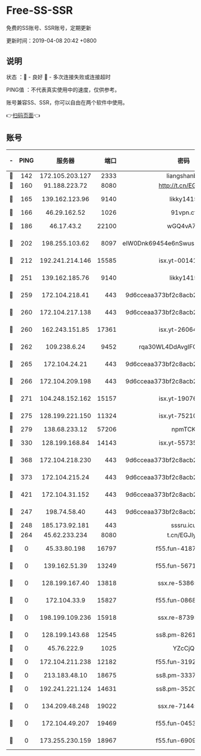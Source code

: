 # Free-SS-SSR

免费的SS账号、SSR账号，定期更新

更新时间：2019-04-08 20:42 +0800

## 说明

状态     ：🙂 - 良好 🙁 - 多次连接失败或连接超时

PING值   ：不代表真实使用中的速度，仅供参考。

账号兼容SS、SSR，你可以自由在两个软件中使用。

👉[扫码页面](https://liesauer.github.io/Free-SS-SSR/)👈

## 账号

|-|PING|服务器|端口|密码|加密方式|区域|
|:----:|:----:|:-----:|-----:|:----:|:----:|:----:|
|🙂|142|172.105.203.127|2333|liangshanbo|chacha20|JP|
|🙂|160|91.188.223.72|8080|http://t.cn/EGJIyrl|rc4-md5|RU|
|🙂|165|139.162.123.96|9140|likky1415|aes-256-cfb|JP|
|🙂|166|46.29.162.52|1026|91vpn.cf|rc4-md5|RU|
|🙂|186|46.17.43.2|22100|wGQ4vA7D|aes-256-gcm|RU|
|🙂|202|198.255.103.62|8097|eIW0Dnk69454e6nSwuspv9DmS201tQ0D|aes-256-cfb|US|
|🙂|212|192.241.214.146|15585|isx.yt-00141221|aes-256-cfb|US|
|🙂|251|139.162.185.76|9140|likky1415|aes-256-cfb|DE|
|🙂|259|172.104.218.41|443|9d6cceaa373bf2c8acb22e60b6a58be6|aes-256-cfb|US|
|🙂|260|172.104.217.138|443|9d6cceaa373bf2c8acb22e60b6a58be6|aes-256-cfb|US|
|🙂|260|162.243.151.85|17361|isx.yt-26064605|aes-256-cfb|US|
|🙂|262|109.238.6.24|9452|rqa30WL4DdAvgIFG6Fs3znzTa|aes-256-cfb|FR|
|🙂|265|172.104.24.21|443|9d6cceaa373bf2c8acb22e60b6a58be6|aes-256-cfb|US|
|🙂|266|172.104.209.198|443|9d6cceaa373bf2c8acb22e60b6a58be6|aes-256-cfb|US|
|🙂|271|104.248.152.162|15157|isx.yt-19076335|aes-256-cfb|SG|
|🙂|275|128.199.221.150|11324|isx.yt-75210873|aes-256-cfb|SG|
|🙂|279|138.68.233.12|57206|npmTCK|rc4-md5|US|
|🙂|330|128.199.168.84|14143|isx.yt-55735474|aes-256-cfb|SG|
|🙂|368|172.104.218.230|443|9d6cceaa373bf2c8acb22e60b6a58be6|aes-256-cfb|US|
|🙂|373|172.104.215.24|443|9d6cceaa373bf2c8acb22e60b6a58be6|aes-256-cfb|US|
|🙂|421|172.104.31.152|443|9d6cceaa373bf2c8acb22e60b6a58be6|aes-256-cfb|US|
|🙂|247|198.74.58.40|443|9d6cceaa373bf2c8acb22e60b6a58be6|aes-256-cfb|US|
|🙂|248|185.173.92.181|443|sssru.icu|rc4-md5|RU|
|🙂|264|45.62.233.234|8080|t.cn/EGJIyrl|rc4-md5|CA|
|🙁|0|45.33.80.198|16797|f55.fun-41876609|aes-256-cfb|US|
|🙁|0|139.162.51.39|13249|f55.fun-56718065|aes-256-cfb|SG|
|🙁|0|128.199.167.40|13818|ssx.re-53865653|aes-256-cfb|SG|
|🙁|0|172.104.33.9|15827|f55.fun-08683608|aes-256-cfb|SG|
|🙁|0|198.199.109.236|15918|ssx.re-87395582|aes-256-cfb|US|
|🙁|0|128.199.143.68|12545|ss8.pm-82618687|aes-256-cfb|SG|
|🙁|0|45.76.222.9|1025|YZcCjQ|rc4-md5|JP|
|🙁|0|172.104.211.238|12182|f55.fun-31928569|aes-256-cfb|US|
|🙁|0|213.183.48.10|18675|ss8.pm-33373916|rc4-md5|RU|
|🙁|0|192.241.221.124|14631|ss8.pm-35207592|aes-256-cfb|US|
|🙁|0|134.209.48.248|19022|ssx.re-71445083|aes-256-cfb|US|
|🙁|0|172.104.49.207|19469|f55.fun-04534559|aes-256-cfb|SG|
|🙁|0|173.255.230.159|18967|f55.fun-69097414|aes-256-cfb|US|

